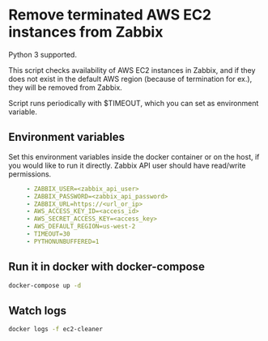 # Remove terminated AWS EC2 instances from Zabbix

Python 3 supported.

This script checks availability of AWS EC2 instances in Zabbix, and if they does not exist in the default AWS region (because of termination for ex.), they will be removed from Zabbix.

Script runs periodically with $TIMEOUT, which you can set as environment variable.

## Environment variables

Set this environment variables inside the docker container or on the host, if you would like to run it directly. Zabbix API user should have read/write permissions.

```yaml
     - ZABBIX_USER=<zabbix_api_user>
     - ZABBIX_PASSWORD=<zabbix_api_password>
     - ZABBIX_URL=https://<url_or_ip>
     - AWS_ACCESS_KEY_ID=<access_id>
     - AWS_SECRET_ACCESS_KEY=<access_key>
     - AWS_DEFAULT_REGION=us-west-2
     - TIMEOUT=30
     - PYTHONUNBUFFERED=1
```

## Run it in docker with docker-compose

```sh
docker-compose up -d
```

## Watch logs

```sh
docker logs -f ec2-cleaner
```
